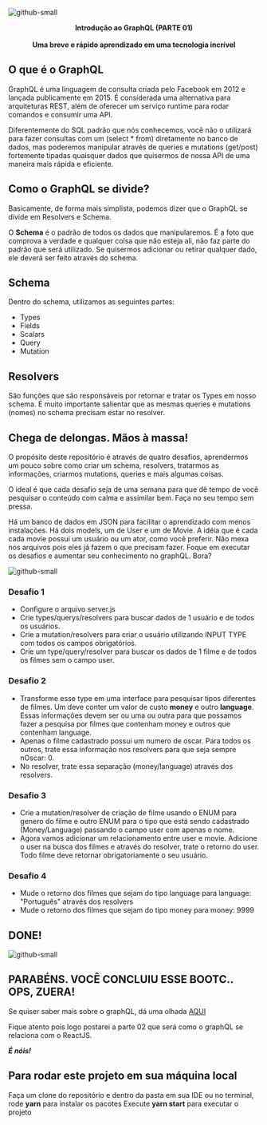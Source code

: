 ![github-small](https://miro.medium.com/max/1000/1*RHQ7lpGDV_M3yWRa9DiR2g.png)

<p align="center">
  <b>Introdução ao GraphQL (PARTE 01)</b><br><br>
  <b>Uma breve e rápido aprendizado em uma tecnologia incrível</b>
</p>

## O que é o GraphQL

GraphQL é uma linguagem de consulta criada pelo Facebook em 2012 e lançada publicamente em 2015. É considerada uma alternativa para arquiteturas REST, além de oferecer um serviço runtime para rodar comandos e consumir uma API. 

Diferentemente do SQL padrão que nós conhecemos, você não o utilizará para fazer consultas com um (select * from) diretamente no banco de dados, mas poderemos manipular através de queries e mutations (get/post) fortemente tipadas quaisquer dados que quisermos de nossa API de uma maneira mais rápida e eficiente.

## Como o GraphQL se divide?

Basicamente, de forma mais simplista, podemos dizer que o GraphQL se divide em Resolvers e Schema. 

O **Schema** é o padrão de todos os dados que manipularemos. É a foto que comprova a verdade e qualquer coisa que não esteja ali, não faz parte do padrão que será utilizado. Se quisermos adicionar ou retirar qualquer dado, ele deverá ser feito através do schema.

## Schema
Dentro do schema, utilizamos as seguintes partes:
- Types
- Fields
- Scalars
- Query
- Mutation

## Resolvers
São funções que são responsáveis por retornar e tratar os Types em nosso schema. É muito importante salientar que as mesmas queries e mutations (nomes) no schema precisam estar no resolver. 

## Chega de delongas. Mãos à massa!
O propósito deste repositório é através de quatro desafios, aprendermos um pouco sobre como criar um schema, resolvers, tratarmos as informações, criarmos mutations, queries e mais algumas coisas.

O ideal é que cada desafio seja de uma semana para que dê tempo de você pesquisar o conteúdo com calma e assimilar bem. Faça no seu tempo sem pressa. 

Há um banco de dados em JSON para facilitar o aprendizado com menos instalações. Há dois models, um de User e um de Movie. A idéia que é cada cada movie possui um usuário ou um ator, como você preferir. Não mexa nos arquivos pois eles já fazem o que precisam fazer. Foque em executar os desafios e aumentar seu conhecimento no graphQL. Bora?

![github-small](https://i.makeagif.com/media/6-23-2017/3kMCNc.gif)

### Desafio 1
+ Configure o arquivo server.js
+ Crie types/querys/resolvers para buscar dados de 1 usuário e de todos os usuários. 
+ Crie a mutation/resolvers para criar o usuário utilizando INPUT TYPE com todos os campos obrigatórios.
+ Crie um type/query/resolver para buscar os dados de 1 filme e de todos os filmes sem o campo user.

### Desafio 2
+ Transforme esse type em uma interface para pesquisar tipos diferentes de filmes. Um deve conter um valor de custo **money** e outro **language**. Essas informações devem ser ou uma ou outra para que possamos fazer a pesquisa por filmes que contenham money e outros que contenham language.
+ Apenas o filme cadastrado possui um numero de oscar. Para todos os outros, trate essa informação nos resolvers para que seja sempre nOscar: 0.
+ No resolver, trate essa separação (money/language) através dos resolvers.

### Desafio 3
+ Crie a mutation/resolver de criação de filme usando o ENUM para genero do filme e outro ENUM para o tipo que está sendo cadastrado (Money/Language) passando o campo user com apenas o nome.
+ Agora vamos adicionar um relacionamento entre user e movie. Adicione o user na busca dos filmes e através do resolver, trate o retorno do user. Todo filme deve retornar obrigatoriamente o seu usuário.

### Desafio 4
+ Mude o retorno dos filmes que sejam do tipo language para language: "Português" através dos resolvers
+ Mude o retorno dos filmes que sejam do tipo money para money: 9999

## DONE!

![github-small](https://www.publicitarioscriativos.com/wp-content/uploads/2019/04/ezgif.com-optimize-59.gif)

## PARABÉNS. VOCÊ CONCLUIU ESSE BOOTC.. OPS, ZUERA!
Se quiser saber mais sobre o graphQL, dá uma olhada <a href="https://graphql.org">AQUI</a>

Fique atento pois logo postarei a parte 02 que será como o graphQL se relaciona com o ReactJS.

***É nóis!***

## Para rodar este projeto em sua máquina local

Faça um clone do repositório e dentro da pasta em sua IDE ou no terminal, rode **yarn** para instalar os pacotes
Execute **yarn start** para executar o projeto
